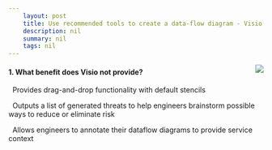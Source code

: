 ```yaml
---
    layout: post
    title: Use recommended tools to create a data-flow diagram - Visio
    description: nil
    summary: nil
    tags: nil
---
```



 <a target="_blank" href="https://docs.microsoft.com/en-us/learn/modules/tm-use-recommended-tools-to-create-a-data-flow-diagram/3-visio/"><i class="fas fa-external-link-alt"></i> </a>
 <img align="right" src="https://docs.microsoft.com/en-us/learn/achievements/use-recommended-tools-to-create-a-data-flow-diagram.svg">
####  1. What benefit does Visio not provide?


<i class='far fa-square'></i> &nbsp;&nbsp;Provides drag-and-drop functionality with default stencils

<i class='fas fa-check-square' style='color: Dodgerblue;'></i> &nbsp;&nbsp;Outputs a list of generated threats to help engineers brainstorm possible ways to reduce or eliminate risk

<i class='far fa-square'></i> &nbsp;&nbsp;Allows engineers to annotate their dataflow diagrams to provide service context
<br />
<br />
<br />
